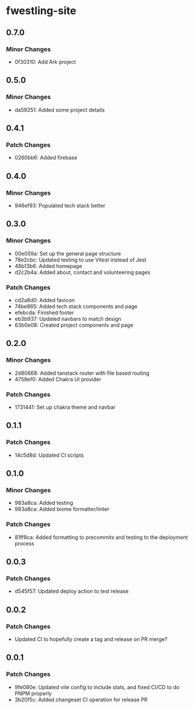 # fwestling-site

## 0.7.0

### Minor Changes

- 0f30310: Add Ark project

## 0.5.0

### Minor Changes

- da59251: Added some project details

## 0.4.1

### Patch Changes

- 0260bb6: Added firebase

## 0.4.0

### Minor Changes

- 946ef93: Populated tech stack better

## 0.3.0

### Minor Changes

- 00e059a: Set up the general page structure
- 78e2cbc: Updated testing to use Vitest instead of Jest
- 48b13b6: Added homepage
- d2c2b4a: Added about, contact and volunteering pages

### Patch Changes

- cd2a8d0: Added favicon
- 74be865: Added tech stack components and page
- efebcda: Finished footer
- eb3b937: Updated navbars to match design
- 63b0e08: Created project components and page

## 0.2.0

### Minor Changes

- 2d80668: Added tanstack router with file based routing
- 4758ef0: Added Chakra UI provider

### Patch Changes

- 1731441: Set up chakra theme and navbar

## 0.1.1

### Patch Changes

- 14c5d8d: Updated CI scripts

## 0.1.0

### Minor Changes

- 983a8ca: Added testing
- 983a8ca: Added biome formatter/linter

### Patch Changes

- 81ff8ca: Added formatting to precommits and testing to the deployment process

## 0.0.3

### Patch Changes

- d545f57: Updated deploy action to test release

## 0.0.2

### Patch Changes

- Updated CI to hopefully create a tag and release on PR merge?

## 0.0.1

### Patch Changes

- 9fe080e: Updated vite config to include stats, and fixed CI/CD to do PNPM properly
- 3b20f5c: Added changeset CI operation for release PR
